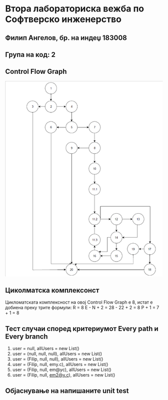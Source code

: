 # Втора лабораториска вежба по Софтверско инженерство

## Филип Ангелов, бр. на индеџ 183008

## Група на код: 2

## Control Flow Graph
![](CFG.png)

## Циколматска комплексонст 
Цикломатската комплексност на овој Control Flow Graph е 8, истат е добиена 
преку трите формули:
R = 8
E - N + 2 = 28 - 22 + 2 = 8
P + 1 = 7 + 1 = 8
## Тест случаи според критериумот Every path и Every branch
1. user = null, allUsers = new List()
2. user = (null, null,  null), allUsers = new List()
3. user = (Filip, null,  null), allUsers = new List()
4. user = (Filip, null,  emy.c), allUsers = new List()
5. user = (Filip, null,  em@yc), allUsers = new List()
6. user = (Filip, null,  em2@y.c), allUsers = new List()

## Објаснување на напишаните unit test
